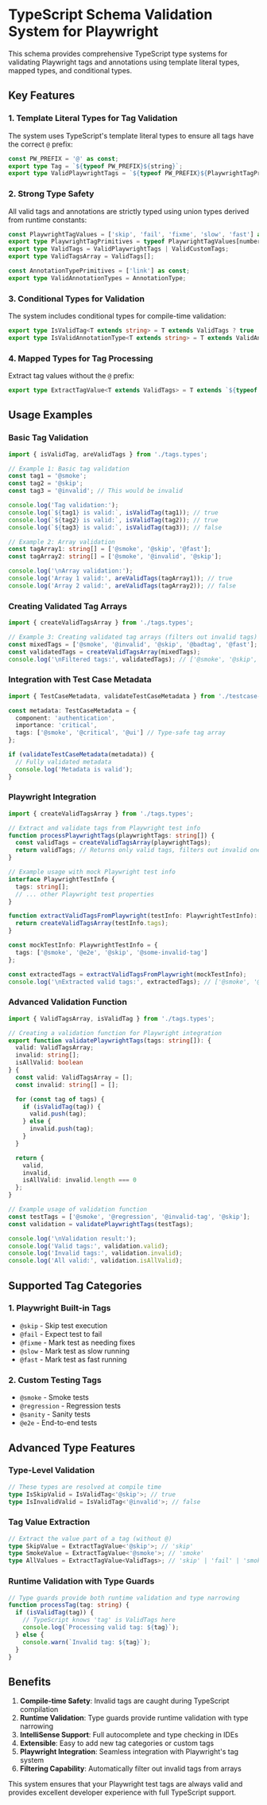 # TypeScript Schema Validation System for Playwright

This schema provides comprehensive TypeScript type systems for validating Playwright tags and annotations using template literal types, mapped types, and conditional types.

## Key Features

### 1. Template Literal Types for Tag Validation

The system uses TypeScript's template literal types to ensure all tags have the correct `@` prefix:

```typescript
const PW_PREFIX = '@' as const;
export type Tag = `${typeof PW_PREFIX}${string}`;
export type ValidPlaywrightTags = `${typeof PW_PREFIX}${PlaywrightTagPrimitives}`;
```

### 2. Strong Type Safety

All valid tags and annotations are strictly typed using union types derived from runtime constants:

```typescript
const PlaywrightTagValues = ['skip', 'fail', 'fixme', 'slow', 'fast'] as const;
export type PlaywrightTagPrimitives = typeof PlaywrightTagValues[number];
export type ValidTags = ValidPlaywrightTags | ValidCustomTags;
export type ValidTagsArray = ValidTags[];

const AnnotationTypePrimitives = ['link'] as const;
export type ValidAnnotationTypes = AnnotationType;
```

### 3. Conditional Types for Validation

The system includes conditional types for compile-time validation:

```typescript
export type IsValidTag<T extends string> = T extends ValidTags ? true : false;
export type IsValidAnnotationType<T extends string> = T extends ValidAnnotationTypes ? true : false;
```

### 4. Mapped Types for Tag Processing

Extract tag values without the `@` prefix:

```typescript
export type ExtractTagValue<T extends ValidTags> = T extends `${typeof PW_PREFIX}${infer U}` ? U : never;
```

## Usage Examples

### Basic Tag Validation

```typescript
import { isValidTag, areValidTags } from './tags.types';

// Example 1: Basic tag validation
const tag1 = '@smoke';
const tag2 = '@skip';
const tag3 = '@invalid'; // This would be invalid

console.log('Tag validation:');
console.log(`${tag1} is valid:`, isValidTag(tag1)); // true
console.log(`${tag2} is valid:`, isValidTag(tag2)); // true
console.log(`${tag3} is valid:`, isValidTag(tag3)); // false

// Example 2: Array validation
const tagArray1: string[] = ['@smoke', '@skip', '@fast'];
const tagArray2: string[] = ['@smoke', '@invalid', '@skip'];

console.log('\nArray validation:');
console.log('Array 1 valid:', areValidTags(tagArray1)); // true
console.log('Array 2 valid:', areValidTags(tagArray2)); // false
```

### Creating Validated Tag Arrays

```typescript
import { createValidTagsArray } from './tags.types';

// Example 3: Creating validated tag arrays (filters out invalid tags)
const mixedTags = ['@smoke', '@invalid', '@skip', '@badtag', '@fast'];
const validatedTags = createValidTagsArray(mixedTags);
console.log('\nFiltered tags:', validatedTags); // ['@smoke', '@skip', '@fast']
```

### Integration with Test Case Metadata

```typescript
import { TestCaseMetadata, validateTestCaseMetadata } from './testcase-metadata.types';

const metadata: TestCaseMetadata = {
  component: 'authentication',
  importance: 'critical',
  tags: ['@smoke', '@critical', '@ui'] // Type-safe tag array
};

if (validateTestCaseMetadata(metadata)) {
  // Fully validated metadata
  console.log('Metadata is valid');
}
```

### Playwright Integration

```typescript
import { createValidTagsArray } from './tags.types';

// Extract and validate tags from Playwright test info
function processPlaywrightTags(playwrightTags: string[]) {
  const validTags = createValidTagsArray(playwrightTags);
  return validTags; // Returns only valid tags, filters out invalid ones
}

// Example usage with mock Playwright test info
interface PlaywrightTestInfo {
  tags: string[];
  // ... other Playwright test properties
}

function extractValidTagsFromPlaywright(testInfo: PlaywrightTestInfo): ValidTagsArray {
  return createValidTagsArray(testInfo.tags);
}

const mockTestInfo: PlaywrightTestInfo = {
  tags: ['@smoke', '@e2e', '@skip', '@some-invalid-tag']
};

const extractedTags = extractValidTagsFromPlaywright(mockTestInfo);
console.log('\nExtracted valid tags:', extractedTags); // ['@smoke', '@e2e', '@skip']
```

### Advanced Validation Function

```typescript
import { ValidTagsArray, isValidTag } from './tags.types';

// Creating a validation function for Playwright integration
export function validatePlaywrightTags(tags: string[]): {
  valid: ValidTagsArray;
  invalid: string[];
  isAllValid: boolean
} {
  const valid: ValidTagsArray = [];
  const invalid: string[] = [];

  for (const tag of tags) {
    if (isValidTag(tag)) {
      valid.push(tag);
    } else {
      invalid.push(tag);
    }
  }

  return {
    valid,
    invalid,
    isAllValid: invalid.length === 0
  };
}

// Example usage of validation function
const testTags = ['@smoke', '@regression', '@invalid-tag', '@skip'];
const validation = validatePlaywrightTags(testTags);

console.log('\nValidation result:');
console.log('Valid tags:', validation.valid);
console.log('Invalid tags:', validation.invalid);
console.log('All valid:', validation.isAllValid);
```

## Supported Tag Categories

### 1. Playwright Built-in Tags
- `@skip` - Skip test execution
- `@fail` - Expect test to fail
- `@fixme` - Mark test as needing fixes
- `@slow` - Mark test as slow running
- `@fast` - Mark test as fast running

### 2. Custom Testing Tags
- `@smoke` - Smoke tests
- `@regression` - Regression tests
- `@sanity` - Sanity tests
- `@e2e` - End-to-end tests

## Advanced Type Features

### Type-Level Validation

```typescript
// These types are resolved at compile time
type IsSkipValid = IsValidTag<'@skip'>; // true
type IsInvalidValid = IsValidTag<'@invalid'>; // false
```

### Tag Value Extraction

```typescript
// Extract the value part of a tag (without @)
type SkipValue = ExtractTagValue<'@skip'>; // 'skip'
type SmokeValue = ExtractTagValue<'@smoke'>; // 'smoke'
type AllValues = ExtractTagValue<ValidTags>; // 'skip' | 'fail' | 'smoke' | ...
```

### Runtime Validation with Type Guards

```typescript
// Type guards provide both runtime validation and type narrowing
function processTag(tag: string) {
  if (isValidTag(tag)) {
    // TypeScript knows 'tag' is ValidTags here
    console.log(`Processing valid tag: ${tag}`);
  } else {
    console.warn(`Invalid tag: ${tag}`);
  }
}
```

## Benefits

1. **Compile-time Safety**: Invalid tags are caught during TypeScript compilation
2. **Runtime Validation**: Type guards provide runtime validation with type narrowing
3. **IntelliSense Support**: Full autocomplete and type checking in IDEs
4. **Extensible**: Easy to add new tag categories or custom tags
5. **Playwright Integration**: Seamless integration with Playwright's tag system
6. **Filtering Capability**: Automatically filter out invalid tags from arrays

This system ensures that your Playwright test tags are always valid and provides excellent developer experience with full TypeScript support.
